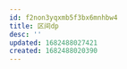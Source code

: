 ```yaml
---
id: f2non3yqxmb5f3bx6mnhbw4
title: 区间dp
desc: ''
updated: 1682488027421
created: 1682488020390
---
```


